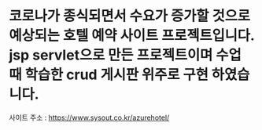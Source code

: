 # 코로나가 종식되면서 수요가 증가할 것으로 예상되는 호텔 예약 사이트 프로젝트입니다. jsp servlet으로 만든 프로젝트이며 수업 때 학습한 crud 게시판 위주로 구현 하였습니다.

사이트 주소 :  https://www.sysout.co.kr/azurehotel/

